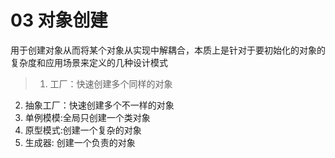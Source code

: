 # 03 对象创建 
用于创建对象从而将某个对象从实现中解耦合，本质上是针对于要初始化的对象的复杂度和应用场景来定义的几种设计模式



> 1. 工厂：快速创建多个同样的对象
2. 抽象工厂：快速创建多个不一样的对象
3. 单例模模:全局只创建一个类对象
4. 原型模式:创建一个复杂的对象
5. 生成器: 创建一个负责的对象



